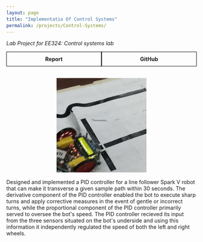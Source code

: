 ```yaml
---
layout: page
title: "Implementatio Of Control Systems"
permalink: /projects/Control-Systems/
---
```

_Lab Project for EE324: Control systems lab_  

<div style="display: flex;">
    <a href="/assets/pdf/Controls.pdf" style="flex: 1; padding: 10px; border: 1px solid #000; text-align: center; text-decoration: none;">
        <div style="font-weight: bold;">Report</div>
    </a>
    <a href="https://github.com/Vansh28Kapoor/Control-Systems" style="flex: 1; padding: 10px; border: 1px solid #000; text-align: center; text-decoration: none;">
        <div style="font-weight: bold;">GitHub</div>
    </a>
</div>

<br>
<p align="center">
    <img height="250" src="/assets/img/Line_follower.gif">
</p>

Designed and implemented a PID controller for a line follower Spark V robot that can make it transverse a given sample path within 30 seconds. The derivative component of the PID controller enabled the bot to execute sharp turns and apply corrective measures in the event of gentle or incorrect turns, while the proportional component of the PID controller primarily served to oversee the bot's speed. The PID controller recieved its input from the three sensors situated on the bot's underside and using this information it independently regulated the speed of both the left and right wheels. 
